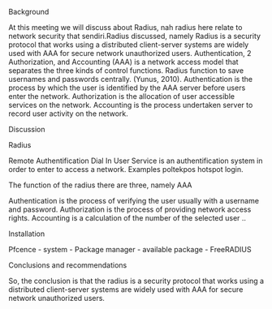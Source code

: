Background

At this meeting we will discuss about Radius, nah radius here relate to network security that sendiri.Radius discussed, namely Radius is a security protocol that works using a distributed client-server systems are widely used with AAA for secure network unauthorized users. Authentication, 2 Authorization, and Accounting (AAA) is a network access model that separates the three kinds of control functions. Radius function to save usernames and passwords centrally. (Yunus, 2010). Authentication is the process by which the user is identified by the AAA server before users enter the network. Authorization is the allocation of user accessible services on the network. Accounting is the process undertaken server to record user activity on the network.

Discussion

Radius

Remote Authentification Dial In User Service is an authentification system in order to enter to access a network. Examples poltekpos hotspot login.

The function of the radius there are three, namely AAA

Authentication is the process of verifying the user usually with a username and password.
Authorization is the process of providing network access rights.
Accounting is a calculation of the number of the selected user ..


Installation

Pfcence - system - Package manager - available package - FreeRADIUS

Conclusions and recommendations

So, the conclusion is that the radius is a security protocol that works using a distributed client-server systems are widely used with AAA for secure network unauthorized users.
